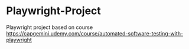 # Playwright-Project
Playwright project based on course https://capgemini.udemy.com/course/automated-software-testing-with-playwright
